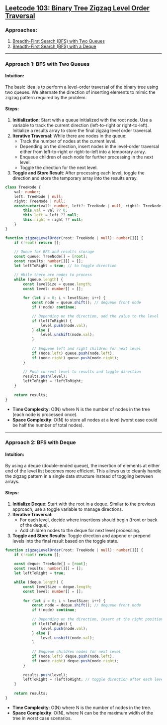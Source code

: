 ## [Leetcode 103: Binary Tree Zigzag Level Order Traversal](https://leetcode.com/problems/binary-tree-zigzag-level-order-traversal/)

### Approaches:
1. [Breadth-First Search (BFS) with Two Queues](#approach-1-bfs-with-two-queues)
2. [Breadth-First Search (BFS) with a Deque](#approach-2-bfs-with-deque)

---

### Approach 1: BFS with Two Queues

#### Intuition:
The basic idea is to perform a level-order traversal of the binary tree using two queues. We alternate the direction of inserting elements to mimic the zigzag pattern required by the problem.

#### Steps:
1. **Initialization**: Start with a queue initialized with the root node. Use a variable to track the current direction (left-to-right or right-to-left). Initialize a results array to store the final zigzag level order traversal.
2. **Iterative Traversal**: While there are nodes in the queue:
   - Track the number of nodes at the current level.
   - Depending on the direction, insert nodes in the level-order traversal either from left-to-right or right-to-left into a temporary array.
   - Enqueue children of each node for further processing in the next level.
   - Toggle the direction for the next level.
3. **Toggle and Store Result**: After processing each level, toggle the direction and store the temporary array into the results array. 

```typescript
class TreeNode {
    val: number;
    left: TreeNode | null;
    right: TreeNode | null;
    constructor(val?: number, left?: TreeNode | null, right?: TreeNode | null) {
        this.val = val ?? 0;
        this.left = left ?? null;
        this.right = right ?? null;
    }
}

function zigzagLevelOrder(root: TreeNode | null): number[][] {
    if (!root) return [];
    
    // Queue for BFS and results storage
    const queue: TreeNode[] = [root];
    const results: number[][] = [];
    let leftToRight = true; // to toggle direction

    // While there are nodes to process
    while (queue.length) {
        const levelSize = queue.length;
        const level: number[] = [];
        
        for (let i = 0; i < levelSize; i++) {
            const node = queue.shift(); // dequeue front node
            if (!node) continue;

            // Depending on the direction, add the value to the level
            if (leftToRight) {
                level.push(node.val);
            } else {
                level.unshift(node.val);
            }
            
            // Enqueue left and right children for next level
            if (node.left) queue.push(node.left);
            if (node.right) queue.push(node.right);
        }
        
        // Push current level to results and toggle direction
        results.push(level);
        leftToRight = !leftToRight;
    }
    
    return results;
}
```

- **Time Complexity**: O(N) where N is the number of nodes in the tree (each node is processed once).
- **Space Complexity**: O(N) to store all nodes at a level (worst case could be half the number of total nodes).

---

### Approach 2: BFS with Deque

#### Intuition:
By using a deque (double-ended queue), the insertion of elements at either end of the level list becomes more efficient. This allows us to cleanly handle the zigzag pattern in a single data structure instead of toggling between arrays.

#### Steps:
1. **Initialize Deque**: Start with the root in a deque. Similar to the previous approach, use a toggle variable to manage directions.
2. **Iterative Traversal**: 
   - For each level, decide where insertions should begin (front or back of the deque).
   - Add children nodes to the deque for next level processing.
3. **Toggle and Store Results**: Toggle direction and append or prepend levels into the final result based on the toggle state.

```typescript
function zigzagLevelOrder(root: TreeNode | null): number[][] {
    if (!root) return [];
    
    const deque: TreeNode[] = [root];
    const results: number[][] = [];
    let leftToRight = true;

    while (deque.length) {
        const levelSize = deque.length;
        const level: number[] = [];
        
        for (let i = 0; i < levelSize; i++) {
            const node = deque.shift(); // dequeue front node
            if (!node) continue;
            
            // Depending on the direction, insert at the right position
            if (leftToRight) {
                level.push(node.val);
            } else {
                level.unshift(node.val);
            }
            
            // Enqueue children nodes for next level
            if (node.left) deque.push(node.left);
            if (node.right) deque.push(node.right);
        }
        
        results.push(level);
        leftToRight = !leftToRight; // toggle direction after each level
    }
    
    return results;
}
```

- **Time Complexity**: O(N) where N is the number of nodes in the tree.
- **Space Complexity**: O(N), where N can be the maximum width of the tree in worst case scenarios.

